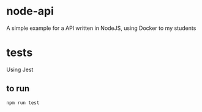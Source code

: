 # node-api

A simple example for a API written in NodeJS, using Docker to my students


# tests
Using Jest
## to run
```bash
npm run test
```
